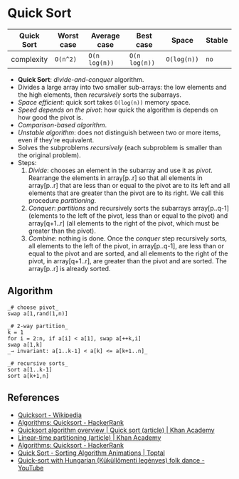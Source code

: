 # Quick Sort

| Quick Sort | Worst case | Average case  | Best case     | Space       | Stable |
| ---------- | ---------- | ------------- | ------------- | ----------- | ------ |
| complexity | `O(n^2)`   | `O(n log(n))` | `O(n log(n))` | `O(log(n))` | `no`   |

* **Quick Sort**: *divide-and-conquer* algorithm.
* Divides a large array into two smaller sub-arrays: the low elements and the
  high elements, then *recursively* sorts the subarrays.
* *Space efficient*: quick sort takes `O(log(n))` memory space.
* *Speed depends on the pivot*: how quick the algorithm is depends on how good
  the pivot is.
* *Comparison-based algorithm*.
* *Unstable algorithm*: does not distinguish between two or more items, even if
  they're equivalent.
* Solves the subproblems *recursively* (each subproblem is smaller than the
  original problem).
* Steps:
  1. *Divide*: chooses an element in the subarray and use it as *pivot*.
     Rearrange the elements in array[p..r] so that all elements in array[p..r]
     that are less than or equal to the pivot are to its left and all elements
     that are greater than the pivot are to its right. We call this procedure
     *partitioning*.
  2. *Conquer*: *partitions* and recursively sorts the subarrays array[p..q-1]
     (elements to the left of the pivot, less than or equal to the pivot) and
     array[q+1..r] (all elements to the right of the pivot, which must be
     greater than the pivot).
  3. *Combine*: nothing is done. Once the *conquer* step recursively sorts, all
     elements to the left of the pivot, in array[p..q-1], are less than or equal
     to the pivot and are sorted, and all elements to the right of the pivot, in
     array[q+1..r], are greater than the pivot and are sorted. The array[p..r]
     is already sorted.

## Algorithm

```
_# choose pivot_
swap a[1,rand(1,n)]

_# 2-way partition_
k = 1
for i = 2:n, if a[i] < a[1], swap a[++k,i]
swap a[1,k]
_→ invariant: a[1..k-1] < a[k] <= a[k+1..n]_

_# recursive sorts_
sort a[1..k-1]
sort a[k+1,n]
```

## References

* [Quicksort - Wikipedia](https://en.wikipedia.org/wiki/Quicksort)
* [Algorithms: Quicksort - HackerRank](https://www.youtube.com/watch?v=SLauY6PpjW4)
* [Quicksort algorithm overview | Quick sort (article) | Khan Academy](https://www.khanacademy.org/computing/computer-science/algorithms/quick-sort/a/overview-of-quicksort)
* [Linear-time partitioning (article) | Khan Academy](https://www.khanacademy.org/computing/computer-science/algorithms/quick-sort/a/linear-time-partitioning)
* [Algorithms: Quicksort -
  HackerRank](https://www.youtube.com/watch?v=SLauY6PpjW4)
* [Quick Sort - Sorting Algorithm Animations |
  Toptal](https://www.toptal.com/developers/sorting-algorithms/quick-sort)
* [Quick-sort with Hungarian (Küküllőmenti legényes) folk dance -
  YouTube](https://www.youtube.com/watch?v=ywWBy6J5gz8)
